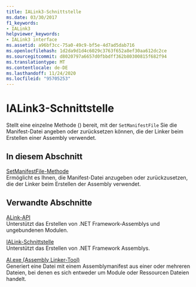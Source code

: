 ```yaml
---
title: IALink3-Schnittstelle
ms.date: 03/30/2017
f1_keywords:
- IALink3
helpviewer_keywords:
- IALink3 interface
ms.assetid: a96bf3cc-75a0-49c9-bf5e-4d7ad5dab716
ms.openlocfilehash: 1d2da9d1d4c6029c3763f652a8ef30aa612dc2ce
ms.sourcegitcommit: d8020797a6657d0fbbdff362b80300815f682f94
ms.translationtype: MT
ms.contentlocale: de-DE
ms.lasthandoff: 11/24/2020
ms.locfileid: "95705253"
---
```

# <a name="ialink3-interface"></a>IALink3-Schnittstelle

Stellt eine einzelne Methode () bereit, mit der `SetManifestFile` Sie die Manifest-Datei angeben oder zurücksetzen können, die der Linker beim Erstellen einer Assembly verwendet.  
  
## <a name="in-this-section"></a>In diesem Abschnitt  

 [SetManifestFile-Methode](setmanifestfile-method.md)  
 Ermöglicht es Ihnen, die Manifest-Datei anzugeben oder zurückzusetzen, die der Linker beim Erstellen der Assembly verwendet.  
  
## <a name="related-sections"></a>Verwandte Abschnitte  

 [ALink-API](index.md)  
 Unterstützt das Erstellen von .NET Framework-Assemblys und ungebundenen Modulen.  
  
 [IALink-Schnittstelle](ialink-interface.md)  
 Unterstützt das Erstellen von .NET Framework Assemblys.  
  
 [Al.exe (Assembly Linker-Tool)](../../tools/al-exe-assembly-linker.md)  
 Generiert eine Datei mit einem Assemblymanifest aus einer oder mehreren Dateien, bei denen es sich entweder um Module oder Ressourcen Dateien handelt.
